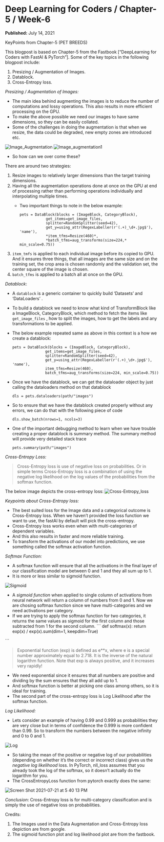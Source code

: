 # Deep Learning for Coders / Chapter-5 / Week-6

**Published:** July 14, 2021

KeyPoints from Chapter-5 \(PET BREEDS\)

This blogpost is based on Chapter-5 from the Fastbook \[“DeepLearning for Coders with FastAI & PyTorch”\]. Some of the key topics in the following blogpost include:

1. Presizing / Augmentation of Images.
2. Datablock.
3. Cross-Entropy loss.

_Presizing / Augmentation of Images:_

* The main idea behind augmenting the images is to reduce the number of computations and lossy operations. This also results in more efficient processing on the GPU.
* To make the above possible we need our images to have same dimensions, so they can be easily collated.
* Some of the challenges in doing the augmentation is that when we resize, the data could be degraded, new empty zones are introduced etc.

![Image\_Augmentation](https://user-images.githubusercontent.com/14807933/126576976-f2524a61-273e-4985-be73-e37f6316db7c.png) ![Image\_augmentation1](https://user-images.githubusercontent.com/14807933/126576986-dacecd78-46cd-4649-a05b-f1ada135e5b8.png)

* So how can we over come these?

There are around two strategies:

1. Resize images to relatively larger dimensions than the target training dimensions.
2. Having all the augmentation operations done at once on the GPU at end of processing rather than performing operations individually and interpolating multiple times.
   * Two important things to note in the below example:

     ```text
     pets = DataBlock(blocks = (ImageBlock, CategoryBlock),
                 get_items=get_image_files, 
                 splitter=RandomSplitter(seed=42),
                 get_y=using_attr(RegexLabeller(r'(.+)_\d+.jpg$'), 'name'),
                 *item_tfms=Resize(460)*,
                 *batch_tfms=aug_transforms(size=224,* min_scale=0.75))
     ```
3. `item_tmfs` is applied to each individual image before its copied to GPU. And it ensures three things, that all images are the same size and on the training set, the crop area is chosen randomly and the validation set, the center square of the image is chosen.
4. `batch_tfms` is applied to a batch all at once on the GPU.

_Datablock_:

* A `datablock` is a generic container to quickly build ‘Datasets’ and ‘DataLoaders’ .
* To build a datablock we need to know what kind of TransformBlock like a ImageBlock, CategoryBlock, which method to fetch the items like `get_image_files` , how to split the images, how to get the labels and any transformations to be applied.
* The below example repeated same as above in this context is a how we create a datablock:

  ```text
  pets = DataBlock(blocks = (ImageBlock, CategoryBlock),
                 get_items=get_image_files, 
                 splitter=RandomSplitter(seed=42),
                 get_y=using_attr(RegexLabeller(r'(.+)_\d+.jpg$'), 'name'),
                 item_tfms=Resize(460),
                 batch_tfms=aug_transforms(size=224, min_scale=0.75))
  ```

* Once we have the datablock, we can get the dataloader object by just calling the dataloaders method on that datablock

  ```text
  dls = pets.dataloaders(path/"images")
  ```

* So to ensure that we have the datablock created properly without any errors, we can do that with the following piece of code

  ```text
  dls.show_batch(nrows=1, ncols=3)
  ```

* One of the important debugging method to learn when we have trouble creating a proper datablock is summary method. The summary method will provide very detailed stack trace

  ```text
  pets.summary(path/"images")
  ```

_Cross-Entropy Loss:_

> Cross-Entropy loss is use of negative loss on probabilities. Or in simple terms Cross-Entropy loss is a combination of using the negative log likelihood on the log values of the probabilities from the softmax function.

The below image depicts the cross-entropy loss: ![Cross-Entropy\_loss](https://user-images.githubusercontent.com/14807933/126577017-21f15176-31b8-4b0a-a3be-3657701f6872.png)

_Keypoints about Cross-Entropy loss:_

* The best suited loss for the Image data and a categorical outcome is Cross-Entropy loss. When we haven’t provided the loss function we want to use, the fastAI by default will pick the cross-entropy.
* Cross-Entropy loss works even when with multi-categories of dependent variables.
* And this also results in faster and more reliable training.
* To transform the activations of our model into predictions, we use something called the softmax activation function.

_Softmax Function:_

* A softmax function will ensure that all the activations in the final layer of our classification model are between 0 and 1 and they all sum up to 1.
* It is more or less similar to sigmoid function.

![Sigmoid](https://user-images.githubusercontent.com/14807933/126577047-72aebabb-ef74-4eba-af28-ac1e8fc500ca.png)

* A _sigmoid function_ when applied to single column of activations from neural network will return a column of numbers from 0 and 1. Now we are chosing softmax function since we have multi-categories and we need activations per category.
* If we are trying to apply the softmax function for two categories, it returns the same values as sigmoid for the first column and those subtracted from 1 for the second column. \`\`\` def softmax\(x\): return exp\(x\) / exp\(x\).sum\(dim=1, keepdim=True\)

\`\`\`

> Exponential function \(exp\) is defined as e\*\*x, where e is a special number approximately equal to 2.718. It is the inverse of the natural logarithm function. Note that exp is always positive, and it increases very rapidly!

* We need exponential since it ensures that all numbers are positive and dividing by the sum ensures that they all add up to 1.
* And softmax function is better at picking one class among others, so it is ideal for training.
* The second part of the cross-entropy loss is Log Likelihood after the softmax function.

_Log Likelihood:_

* Lets consider an example of having 0.99 and 0.999 as probabilities they are very close but in terms of confidence the 0.999 is more confident than 0.99. So to transform the numbers between the negative infinity and 0 to 0 and 1.

![Log](https://user-images.githubusercontent.com/14807933/126577061-5ab8b11f-4853-4cff-85a2-f56f01dc57f9.png)

* So taking the mean of the positive or negative log of our probabilities \(depending on whether it’s the correct or incorrect class\) gives us the _negative log likelihood_ loss. In PyTorch, nll\_loss assumes that you already took the log of the softmax, so it doesn’t actually do the logarithm for you.
* The CrossEntropyLoss function from pytorch exactly does the same:

![Screen Shot 2021-07-21 at 5 40 13 PM](https://user-images.githubusercontent.com/14807933/126577078-fed05e5b-4ac9-4e75-9170-710ff17ab9aa.png)

_Conclusion_: Cross-Entropy loss is for multi-category classification and is simply the use of negative loss on probabilities.

Credits:

1. The Images used in the Data Augmentation and Cross-Entropy loss depiction are from google.
2. The sigmoid function plot and log likelihood plot are from the fastbook.

